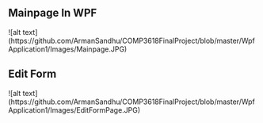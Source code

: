 <h2>Mainpage In WPF</h2>
![alt text](https://github.com/ArmanSandhu/COMP3618FinalProject/blob/master/WpfApplication1/Images/Mainpage.JPG)

<h2>Edit Form</h2>
![alt text](https://github.com/ArmanSandhu/COMP3618FinalProject/blob/master/WpfApplication1/Images/EditFormPage.JPG)
